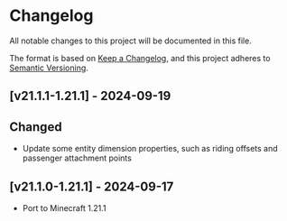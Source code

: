# Changelog
All notable changes to this project will be documented in this file.

The format is based on [Keep a Changelog](https://keepachangelog.com/en/1.0.0/),
and this project adheres to [Semantic Versioning](https://semver.org/spec/v2.0.0.html).

## [v21.1.1-1.21.1] - 2024-09-19
## Changed
- Update some entity dimension properties, such as riding offsets and passenger attachment points

## [v21.1.0-1.21.1] - 2024-09-17
- Port to Minecraft 1.21.1
